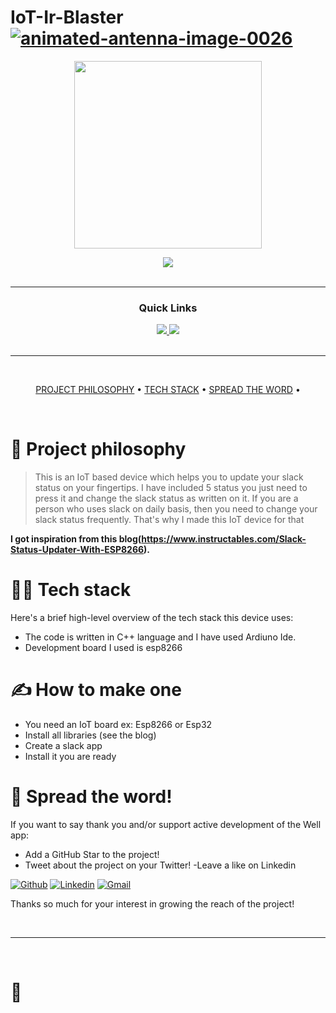 # IoT-Ir-Blaster <a href="https://www.animatedimages.org/cat-antennas-324.htm"><img src="https://www.animatedimages.org/data/media/324/animated-antenna-image-0026.gif" border="0" alt="animated-antenna-image-0026" /></a>
<p align="center">
  <img width="300" height="300" src="https://content.instructables.com/ORIG/F2V/7EHN/L38QOGCQ/F2V7EHNL38QOGCQ.jpg">
</p>

<div align='center'>
  
<a href='https://github.com/NamanKansal230505/IoT-Ir-Blaster/releases'>
  
<img src='https://img.shields.io/github/v/release/NamanKansal230505/IoT-Ir-Blaster?color=%23FDD835&label=version&style=for-the-badge'>
  
</a>
  

  
</a>
  
</div>

<br />

---

<div align='center'>
  
### Quick Links
  
<a href='https://www.linkedin.com/posts/naman-kansal-372592211_slack-iot-slack-activity-6893193122525118464-4wmz'>
  
<img src='https://img.shields.io/badge/DEMO-gray?style=for-the-badge'>
  
</a>
  
<a href='https://www.instructables.com/Slack-Status-Updater-With-ESP8266/'>
  
<img src='https://img.shields.io/badge/RESEARCH-blue?style=for-the-badge'>
  
</a>
  
  
<br />
  
<br />
  
  
</div>

---



<br />

<div align="center">

[PROJECT PHILOSOPHY](https://github.com/NamanKansal230505/IoT-slack-status#-project-philosophy) • 
[TECH STACK](https://https://github.com/NamanKansal230505/IoT-slack-status#-tech-stack) • 
[SPREAD THE WORD](https://https://github.com/NamanKansal230505/IoT-slack-status#-spread-the-word) • 

</div>

<br />

# 🧐 Project philosophy

> This is an IoT based device which helps you to update your slack status on your fingertips.
> I have included 5 status you just need to press it and change the slack status as written on it.
> If you are a person who uses slack on daily basis, then you need to change your slack status frequently. That's why I made this IoT device for that

**I got inspiration from this blog(https://www.instructables.com/Slack-Status-Updater-With-ESP8266).**


# 👨‍💻 Tech stack

Here's a brief high-level overview of the tech stack this device uses:

- The code is written in C++ language and I have used Ardiuno Ide.
- Development board I used is esp8266

# ✍️ How to make one 

- You need an IoT board ex: Esp8266 or Esp32
- Install all libraries (see the blog)
- Create a slack app
- Install it you are ready

# 🌟 Spread the word!

If you want to say thank you and/or support active development of the Well app:

- Add a GitHub Star to the project!
- Tweet about the project on your Twitter!
-Leave a like on Linkedin

[![Github](https://img.shields.io/badge/-Github-000?style=flat&logo=Github&logoColor=white)](https://github.com/NamanKansal230505)
[![Linkedin](https://img.shields.io/badge/-LinkedIn-blue?style=flat&logo=Linkedin&logoColor=white)](https://www.linkedin.com/in/naman-kansal-372592211/)
[![Gmail](https://img.shields.io/badge/-Gmail-c14438?style=flat&logo=Gmail&logoColor=white)](mailto:kansalnaman23@gmail.com)


Thanks so much for your interest in growing the reach of the project!


<br />

---

<br />

# 💛
